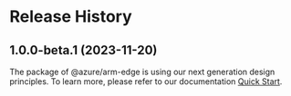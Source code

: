 # Release History
    
## 1.0.0-beta.1 (2023-11-20)

The package of @azure/arm-edge is using our next generation design principles. To learn more, please refer to our documentation [Quick Start](https://aka.ms/js-track2-quickstart).

